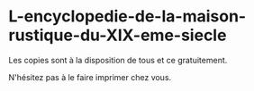 # L-encyclopedie-de-la-maison-rustique-du-XIX-eme-siecle

Les copies sont à la disposition de tous et ce gratuitement.

N'hésitez pas à le faire imprimer chez vous.
